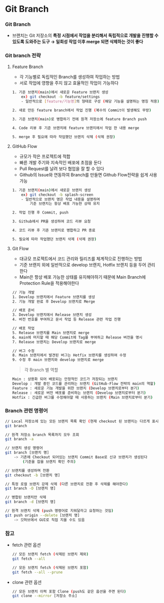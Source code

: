 # Git Branch

### Git Branch

- 브랜치는 Git 저장소의 **특정 시점에서 작업을 분리해서 독립적으로 개발을 진행할 수 있도록 도와주는 도구
→ 일회성 작업 이후 merge 되면 삭제하는 것이 좋다**

### Git branch 전략

1. Feature Branch
    - 각 기능별로 독립적인 Branch를 생성하여 작업하는 방법
    - 서로 작업에 영향을 주지 않고 효율적인 작업이 가능하다
    
    ```bash
    1. 기준 브랜치(main)에서 새로운 Feature 브랜치 생성
    	ex) git checkout -b feature/settings
    	- 일반적으로 [feature/기능명]의 형태로 구성 (해당 기능을 설명하는 명칭 적용)
    	
    2. 새로 만든 feature branch에서 작업 진행 (복수의 Commit이 발생해도 무방)
    
    3. 기준 브랜치(main)로 병합하기 전에 원격 저장소에 feature Branch push
    
    4. Code 리뷰 후 기준 브랜치에 feature 브랜치에서 작업 한 내용 merge
    
    5. merge 후 필요에 따라 작업했던 브랜치 삭제 (삭제 권장)
    ```
    

1. GitHub Flow
    - 규모가 작은 프로젝트에 적합
    - 빠른 개발 주기와 지속적인 배포에 초점을 둔다
    - Pull Request를 날려 보다 협업을 잘 할 수 있다
    - Github의 Issue와 연동하여 Branch를 만들면 Github Flow전략을 쉽게 사용 가능
    
    ```bash
    1. 기준 브랜치(main)에서 새로운 브랜치 생성
    	ex) git checkout -b splash-screen
    	- 일반적으로 브랜치 명은 작업 내용을 설명하며 
    		기준 브랜치는 항상 배포 가능한 상태 유지
    
    2. 작업 진행 후 Commit, push
    
    3. Github에서 PR을 생성하여 코드 리뷰 요청
    
    4. 코드 리뷰 후 기준 브랜치로 병합하고 PR 종료
    
    5. 필요에 따라 작업했던 브랜치 삭제 (삭제 권장)
    ```
    

1. Git Flow
    - 대규모 프로젝트에서 코드 관리와 릴리즈를 체계적으로 진행하는 방법
    - 기준 브랜치 외에 일반적으로 develop 브랜치, Hotfix 브랜치 등을 두어 관리한다
    - Main은 항상 배포 가능한 상태를 유지해야하기 때문에 Main Branch에 Protection Rule을 적용해야한다
    
    ```bash
    // 기능 개발
    1. Develop 브랜치에서 Feature 브랜치를 생성
    2. 기능 개발 완료 후 Develop 브랜치로 Merge
    
    // 배포 준비
    3. Develop 브랜치에서 Release 브랜치 생성
    4. 버전 번호를 부여하고 문서 작업 등 Release 관련 작업 진행
    
    // 배포 작업
    5. Release 브랜치를 Main 브랜치로 merge
    6. main에 머지할 때 해당 Commit에 Tag를 부여하고 Release 버전을 명시
    7. Release 브랜치는 Develop 브랜치로 merge
    
    // 버그 수정
    8. Main 브랜치에서 발견된 버그는 Hotfix 브랜치를 생성하여 수정
    9. 수정 후 main 브랜치와 develop 브랜치로 merge
    ```
    
    > 각 Branch 별 역할
    > 
    
    ```bash
    Main : 상용화 되어 배포되는 안정적인 코드가 저장되는 브랜치
    Develop : 개발 중인 코드를 관리하는 브랜치 (GitHub-Flow 전략의 main의 역할)
    Feature : 새로운 기능 개발을 위한 브랜치 (Develop 브랜치로부터 분기)
    Release : 새로운 버전 배포를 준비하는 브랜치 (Develop 브랜치로부터 분기)
    Hotfix : 긴급한 버그를 수정해야할 때 사용하는 브랜치 (Main 브랜치로부터 분기)
    ```
    

### Branch 관련 명령어

```bash
// Local 저장소에 있는 모든 브랜치 목록 확인 (현재 checkout 된 브랜치는 다르게 표시됨)
git branch

// 원격 저장소 branch 목록까지 모두 조회
git branch -a

// 브랜치 생성 명령어
git branch [브랜치 명]
	-> 기존에 Checkout 되어있는 브랜치 Commit Base로 신규 브랜치가 생성된다
		(기준을 잡을 브랜치 확인 주의)

// 브랜치를 생성하며 전환
git checkout -b [브랜치 명]

// 특정 로컬 브랜치 강제 삭제 (다른 브랜치로 전환 후 삭제를 해야한다)
git branch -D [브랜치 명]

// 병합된 브랜치만 삭제
git branch -d [브랜치 명]

// 원격 브랜치 삭제 (push 명령어로 지워달라고 요청하는 것임)
git push origin --delete [브랜치 명]
	-> 깃허브에서 GUI로 직접 지울 수도 있음
```

### 참고

- fetch 관련 옵션
    
    ```bash
    // 모든 브랜치 fetch (삭제된 브랜치 제외)
    git fetch --all
    
    // 모든 브랜치 fetch (삭제된 브랜치 포함)
    git fetch --all --prune
    ```
    

- clone 관련 옵션
    
    ```bash
    // 모든 브랜치 이력 포함 Clone (push도 같은 옵션을 주면 된다)
    git clone --mirror [저장소 주소]
    ```
